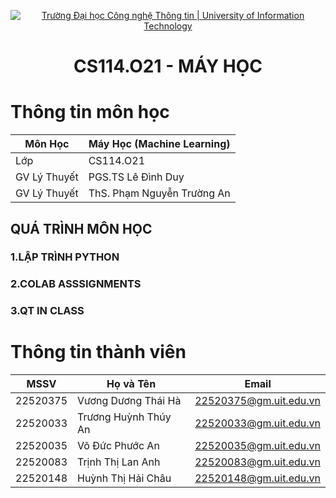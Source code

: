 <p align="center">
  <a href="https://www.uit.edu.vn/" title="Trường Đại học Công nghệ Thông tin" style="border: 5;">
    <img src="https://i.imgur.com/WmMnSRt.png" alt="Trường Đại học Công nghệ Thông tin | University of Information Technology">
  </a>
</p>

<!-- Title -->
<h1 align="center"><b>CS114.O21 - MÁY HỌC</b></h1>

# Thông tin môn học
| Môn Học      | Máy Học (Machine Learning) |
|--------------|-----------------------------|
| Lớp          | CS114.O21                   |
| GV Lý Thuyết| PGS.TS Lê Đình Duy          |
| GV Lý Thuyết| ThS. Phạm Nguyễn Trường An |

## QUÁ TRÌNH MÔN HỌC
<a name ="quatrinh"></a>
### 1.LẬP TRÌNH PYTHON
<a name ="colab"></a>
### 2.COLAB ASSSIGNMENTS
<a name ="QT"></a>
### 3.QT IN CLASS

# Thông tin thành viên
| MSSV     | Họ và Tên        | Email                   |
|----------|------------------|-------------------------|
| 22520375 | Vương Dương Thái Hà | 22520375@gm.uit.edu.vn |
| 22520033 | Trương Huỳnh Thúy An | 22520033@gm.uit.edu.vn |
| 22520035 | Võ Đức Phước An  | 22520035@gm.uit.edu.vn |
| 22520083 | Trịnh Thị Lan Anh | 22520083@gm.uit.edu.vn |
| 22520148 | Huỳnh Thị Hải Châu   | 22520148@gm.uit.edu.vn |

